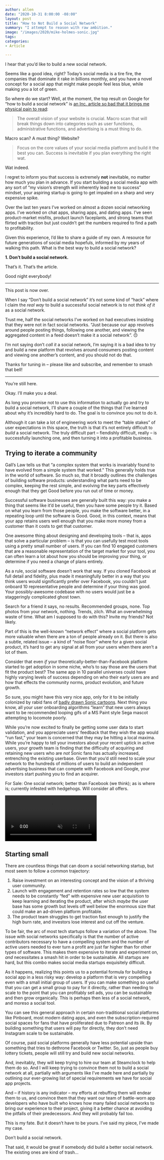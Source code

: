 ```yaml
---
author: allen
date: "2020-10-31 8:00:00 -08:00"
layout: post
title: "How to Not Build a Social Network"
summary: "I attempt to reason with raw ambition."
image: "/images/2020/mike-holmes-sonic.jpg"
tags:
categories:
- Article

---
```


I hear that you’d like to build a new social network.

Seems like a good idea, right? Today’s social media is a tire fire, the companies that dominate it rake in billions monthly, and you have a novel concept for a social app that might make people feel less blue, while making you a lot of green.

So where do we start? Well, at the moment, the top result on Google for “how to build a social network” is [an Inc. article so bad that it brings me physical pain to read](https://www.inc.com/john-rampton/how-to-create-powerful-social-network-platform-in-.html):

> The overall vision of your website is crucial. Macro scan that will break things down into categories such as user functions, administrative functions, and advertising is a must thing to do.

Macro scan? A must thing? Website?

> Focus on the core values of your social media platform and build it the best you can. Success is inevitable if you plan everything the right wat. 

Wat indeed.

I regret to inform you that success is extremely **not** inevitable,  no matter how much you plan in advance. If you start building a social media app with any sort of “my vision’s strength will inherently lead me to success” mindset, your aspiring startup is going to get impaled on a sharp and very expensive spike.

Over the last ten years I’ve worked on almost a dozen social networking apps. I’ve worked on chat apps, sharing apps, and dating apps. I’ve seen product-market misfits, product launch faceplants, and strong teams that flirted with traction but just couldn’t get the numbers required to find a path to profitability.

Given this experience, I’d like to share a guide of my own. A resource for future generations of social media hopefuls, informed by my years of walking this path. What is the best way to build a social network?

**1. Don’t build a social network.**

That’s it. That’s the article.

Good night everybody!

------

This post is now over.

When I say “Don’t build a social network” it’s not some kind of “hack” where I claim the *real way* to build a successful social network is to not *think of it* as a social network.

Trust me, half the social networks I’ve worked on had executives insisting that they were not in fact social networks. “Just because our app revolves around people posting things, following one another, and viewing the aggregated content in a feed doesn’t make it a social network”. 🙃

I’m not saying don’t *call it* a social network, I’m saying it is a bad idea to try and build a new platform that revolves around consumers posting content and viewing one another’s content, and you should not do that.

Thanks for tuning in – please like and subscribe, and remember to smash that bell!

------

You’re still here.

Okay. I’ll make you a deal.

As long you promise not to use this information to actually go and try to build a social network, I’ll share a couple of the things that I’ve learned about why it’s incredibly hard to do. The goal is to convince you not to do it.

Although it can take a lot of engineering work to meet the “table stakes” of user expectations in this space, the truth is that it’s not entirely difficult to *build* a social network. The truly difficult part – fiendishly difficult, really – is successfully launching one, and then turning it into a profitable business.

## Trying to iterate a community
Gall’s Law tells us that “a complex system that works is invariably found to have evolved from a simple system that worked.” This generally holds true in the world of software. So much so, that it broadly outlines the challenges of building software products: understanding what parts need to be complex, keeping the rest simple, and evolving the key parts effectively enough that they get Good before you run out of time or money.

Successful software businesses are generally built this way: you make a thing that seems like it’d be useful, then you have some people try it. Based on what you learn from those people, you make the software better, in a repeating loop until the software is Good. Good, in this context, means that your app retains users well enough that you make more money from a customer than it costs to get that customer.

One awesome thing about designing and developing tools – that is, apps that solve a particular problem – is that you can usefully test most tools using a pretty small number of users. If you can find 10 engaged customers that are a reasonable representation of the target market for your tool, you can often learn a lot about how you should be improving your thing, or determine if you need a change of plans entirely.

As a rule, social software doesn’t work that way. If you cloned Facebook at full detail and fidelity, plus made it meaningfully better in a way that you think users would significantly prefer over Facebook, you couldn’t just onboard 10 representative people and determine if your thing was good. Your possibly-awesome codebase with no users would just be a staggeringly complicated ghost town.

Search for a friend it says, no results. Recommended groups, none. Top photos from your network, nothing. Trends, zilch. What an overwhelming waste of time. What am I supposed to do with this? Invite my friends? Not likely.

Part of this is the well-known “network effect” where a social platform gets more valuable when there are a ton of people already on it. But there is also a subtle, related issue – a kind of “noise floor” where for a given social product, it’s hard to get any signal at all from your users when there aren’t a lot of them.

Consider that even *if* your theoretically-better-than-Facebook platform started to get adoption in some niche, who’s to say those are the users that fit the product best? The same app in 10 parallel universes could have highly varying levels of success depending on who their early users are and how that effects the community norms, product evolution, and future growth.

So sure, you might have this very nice app, only for it to be initially colonized by rabid fans of [badly drawn Sonic cartoons](https://dumbrunningsonic.tumblr.com/). Next thing you know, all your user onboarding algorithms “learn” that new users always want to be recommended looping gifs of a MS Paint style Sega mascot attempting to locomote poorly.

While you’re now excited to finally be getting some user data to start validation, and you appreciate users’ feedback that they wish the app would “run fast,” your team is concerned that they may be hitting a local maxima. While you’re happy to tell your investors about your recent uptick in active users, your growth team is finding that the difficulty of acquiring and retaining new users who are *not* Sonic fans has actually increased, entrenching the existing userbase. Given that you’d still need to scale your network to the hundreds of millions of users to build an independent advertising business that can compete with Facebook and Google, your investors start pushing you to find an acquirer.

For Sale: One social network; better than Facebook (we think); as is where is; currently infested with hedgehogs. Will consider all offers.

<video autoplay loop muted playsinline src="/images/2020/mike-holmes-sonic.mp4"></video>

## Starting small
There are countless things that can doom a social networking startup, but most seem to follow a common trajectory:

1. Raise investment on an interesting concept and the vision of a thriving user community.
2. Launch with engagement and retention rates so low that the system needs to be constantly “fed” with expensive new user acquisition to keep learning and iterating the product, after which *maybe* the user base has some growth but levels off well below the enormous size that could make an ad-driven platform profitable.
3. The product team struggles to get traction fast enough to justify the high burn rate, and investors lose interest and cut off the venture.

To be fair, the arc of most tech startups follow a variation of the above. The issue with social networks specifically is that the number of active contributors necessary to have a compelling system and the number of active users needed to ever turn a profit are just far higher than for other types of software. This makes them expensive to iterate and experiment on, *and* necessitates a smash hit in order to be sustainable. All startups are hard, but this combo makes social media startups exquisitely difficult.

As it happens, realizing this points us to a potential formula for building a social app in a less risky way: develop a platform that is very compelling even with a small initial group of users. If you can make something so useful that you can get a small group to pay for it directly, rather than needing to scale to the point that you can profitably sell ads, you can be sustainable and then grow organically. This is perhaps then less of a social network, and moreso a social tool.

You can see this general approach in certain non-traditional social platforms like Pinboard, most modern dating apps, and even the subscription-required social spaces for fans that have proliferated due to Patreon and its ilk. By building something that users will pay for directly, they don’t need Instagram scale to be sustainable.

Of course, paid social platforms generally have less potential upside than something that tries to dethrone Facebook or Twitter. So, just as people buy lottery tickets, people will still try and build new social networks.

And, inevitably, they will keep trying to hire our team at Steamclock to help them do so. And I will keep trying to convince them not to build a social network at all, partially with arguments like I’ve made here and partially by outlining our ever-growing list of special requirements we have for social app projects.

And – if history is any indicator – my efforts at rebuffing them will endear them to us, and convince them that they want our team of battle-worn app developers who have built who knows how many failed social networks to bring our experience to their project, giving it a better chance at avoiding the pitfalls of their predecessors. And they will probably fail too.

This is my fate. But it doesn’t have to be yours. I’ve said my piece, I’ve made my case.

Don’t build a social network.

That said, it would be great if somebody did build a better social network. The existing ones are kind of trash...